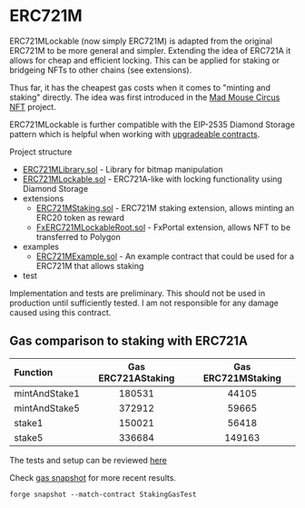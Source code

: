 # ERC721M

ERC721MLockable (now simply ERC721M) is adapted from the original ERC721M to be more general and simpler.
Extending the idea of ERC721A it allows for cheap and efficient locking.
This can be applied for staking or bridgeing NFTs to other chains (see extensions).

Thus far, it has the cheapest gas costs when it comes to "minting and staking" directly.
The idea was first introduced in the [Mad Mouse Circus NFT](https://etherscan.io/address/0x3ad30c5e2985e960e89f4a28efc91ba73e104b77#code) project.

ERC721MLockable is further compatible with the EIP-2535 Diamond Storage pattern
which is helpful when working with [upgradeable contracts](https://github.com/0xPhaze/UDS).

Project structure
- [ERC721MLibrary.sol](./src/ERC721MLibrary.sol) - Library for bitmap manipulation
- [ERC721MLockable.sol](./src/ERC721MLockable.sol) - ERC721A-like with locking functionality using Diamond Storage
- extensions
   -  [ERC721MStaking.sol](./src/extensions/ERC721MStaking.sol) - ERC721M staking extension, allows minting an ERC20 token as reward
   -  [FxERC721MLockableRoot.sol](./src/extensions/FxERC721MLockableRoot.sol) - FxPortal extension, allows NFT to be transferred to Polygon
- examples
  -   [ERC721MExample.sol](./src/example/ERC721MExample.sol) - An example contract that could be used for a ERC721M that allows staking
- test

Implementation and tests are preliminary.
This should not be used in production until sufficiently tested.
I am not responsible for any damage caused using this contract.

## Gas comparison to staking with ERC721A

| Function      | Gas ERC721AStaking | Gas ERC721MStaking |
| :------------ | :----------------: | :----------------: |
| mintAndStake1 |       180531       |       44105        |
| mintAndStake5 |       372912       |       59665        |
| stake1        |       150021       |       56418        |
| stake5        |       336684       |       149163       |

The tests and setup can be reviewed [here](./src/test/StakingGasTest.sol)

Check [gas snapshot](.gas-snapshot) for more recent results.

```
forge snapshot --match-contract StakingGasTest
```
